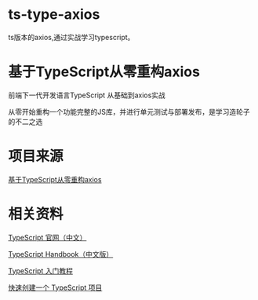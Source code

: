 # ts-type-axios
ts版本的axios,通过实战学习typescript。

# 基于TypeScript从零重构axios

前端下一代开发语言TypeScript 从基础到axios实战

从零开始重构一个功能完整的JS库，并进行单元测试与部署发布，是学习造轮子的不二之选

# 项目来源

[基于TypeScript从零重构axios](https://coding.imooc.com/class/330.html)

# 相关资料

[TypeScript 官网（中文）](https://www.tslang.cn/)

[TypeScript Handbook（中文版）](https://zhongsp.gitbooks.io/typescript-handbook/content/)

[TypeScript 入门教程](https://ts.xcatliu.com/)

[快速创建一个 TypeScript 项目](https://github.com/alexjoverm/typescript-library-starter)
